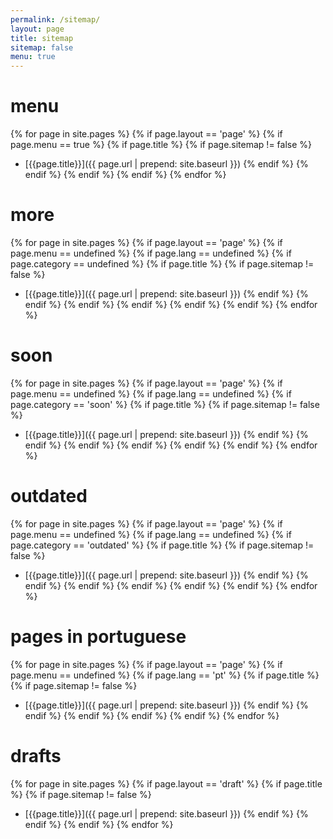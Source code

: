 ```yaml
---
permalink: /sitemap/
layout: page
title: sitemap
sitemap: false
menu: true
---
```


# menu

{% for page in site.pages %}
  {% if page.layout == 'page' %}
    {% if page.menu == true %}
      {% if page.title %}
        {% if page.sitemap != false %}
- [{{page.title}}]({{ page.url | prepend: site.baseurl }})
        {% endif %}
      {% endif %}
    {% endif %}
  {% endif %}
{% endfor %}

# more

{% for page in site.pages %}
  {% if page.layout == 'page' %}
    {% if page.menu == undefined %}
      {% if page.lang == undefined %}
        {% if page.category == undefined %}
          {% if page.title %}
            {% if page.sitemap != false %}
- [{{page.title}}]({{ page.url | prepend: site.baseurl }})
            {% endif %}
          {% endif %}
        {% endif %}
      {% endif %}
    {% endif %}
  {% endif %}
{% endfor %}

# soon

{% for page in site.pages %}
  {% if page.layout == 'page' %}
    {% if page.menu == undefined %}
      {% if page.lang == undefined %}
        {% if page.category == 'soon' %}
          {% if page.title %}
            {% if page.sitemap != false %}
- [{{page.title}}]({{ page.url | prepend: site.baseurl }})
            {% endif %}
          {% endif %}
        {% endif %}
      {% endif %}
    {% endif %}
  {% endif %}
{% endfor %}

# outdated

{% for page in site.pages %}
  {% if page.layout == 'page' %}
    {% if page.menu == undefined %}
      {% if page.lang == undefined %}
        {% if page.category == 'outdated' %}
          {% if page.title %}
            {% if page.sitemap != false %}
- [{{page.title}}]({{ page.url | prepend: site.baseurl }})
            {% endif %}
          {% endif %}
        {% endif %}
      {% endif %}
    {% endif %}
  {% endif %}
{% endfor %}

# pages in portuguese

{% for page in site.pages %}
  {% if page.layout == 'page' %}
    {% if page.menu == undefined %}
      {% if page.lang == 'pt' %}
        {% if page.title %}
          {% if page.sitemap != false %}
- [{{page.title}}]({{ page.url | prepend: site.baseurl }})
          {% endif %}
        {% endif %}
      {% endif %}
    {% endif %}
  {% endif %}
{% endfor %}

# drafts

{% for page in site.pages %}
  {% if page.layout == 'draft' %}
    {% if page.title %}
      {% if page.sitemap != false %}
- [{{page.title}}]({{ page.url | prepend: site.baseurl }})
      {% endif %}
    {% endif %}
  {% endif %}
{% endfor %}
